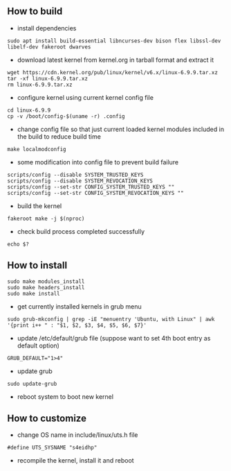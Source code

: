 ## How to build
- install dependencies
```
sudo apt install build-essential libncurses-dev bison flex libssl-dev libelf-dev fakeroot dwarves
```
- download latest kernel from kernel.org in tarball format and extract it
```
wget https://cdn.kernel.org/pub/linux/kernel/v6.x/linux-6.9.9.tar.xz
tar -xf linux-6.9.9.tar.xz
rm linux-6.9.9.tar.xz
```
- configure kernel using current kernel config file
```
cd linux-6.9.9
cp -v /boot/config-$(uname -r) .config
```
- change config file so that just current loaded kernel modules included in the build to reduce build time
```
make localmodconfig
```
- some modification into config file to prevent build failure
```
scripts/config --disable SYSTEM_TRUSTED_KEYS
scripts/config --disable SYSTEM_REVOCATION_KEYS
scripts/config --set-str CONFIG_SYSTEM_TRUSTED_KEYS ""
scripts/config --set-str CONFIG_SYSTEM_REVOCATION_KEYS ""
```
- build the kernel
```
fakeroot make -j $(nproc)
```
- check build process completed successfully
```
echo $?
```
## How to install
```
sudo make modules_install
sudo make headers_install
sudo make install
```
- get currently installed kernels in grub menu
```
sudo grub-mkconfig | grep -iE "menuentry 'Ubuntu, with Linux" | awk '{print i++ " : "$1, $2, $3, $4, $5, $6, $7}'
```
- update /etc/default/grub file (suppose want to set 4th boot entry as default option)
```
GRUB_DEFAULT="1>4"
```
- update grub
```
sudo update-grub
```
- reboot system to boot new kernel

## How to customize
- change OS name in include/linux/uts.h file
```
#define UTS_SYSNAME "s4eidhp"
```
- recompile the kernel, install it and reboot

